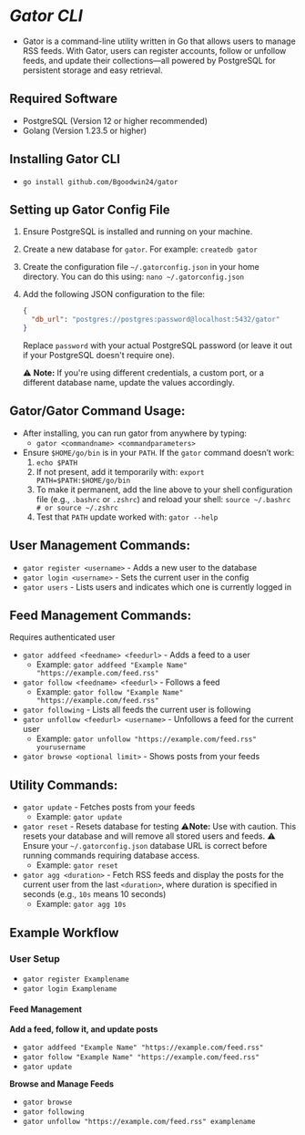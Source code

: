 # **_Gator CLI_**
* Gator is a command-line utility written in Go that allows users to manage RSS feeds. With Gator, users can register accounts, follow or unfollow feeds, and update their collections—all powered by PostgreSQL for persistent storage and easy retrieval.

## Required Software
* PostgreSQL (Version 12 or higher recommended)
* Golang (Version 1.23.5 or higher)

## Installing Gator CLI
* `go install github.com/Bgoodwin24/gator`

## Setting up Gator Config File
1. Ensure PostgreSQL is installed and running on your machine.
2. Create a new database for `gator`. For example:
    `createdb gator`
3. Create the configuration file `~/.gatorconfig.json` in your home directory. You can do this using:
    `nano ~/.gatorconfig.json`
4. Add the following JSON configuration to the file:
    ```json
    {
      "db_url": "postgres://postgres:password@localhost:5432/gator"
    }
    ```

    Replace `password` with your actual PostgreSQL password (or leave it out if your PostgreSQL doesn't require one).

    ⚠️ **Note:** If you're using different credentials, a custom port, or a different database name, update the values accordingly.

## Gator/Gator Command Usage:
* After installing, you can run gator from anywhere by typing:
    * `gator <commandname> <commandparameters>`
* Ensure `$HOME/go/bin` is in your `PATH`. If the `gator` command doesn’t work:
    1. `echo $PATH`
    2. If not present, add it temporarily with:
       `export PATH=$PATH:$HOME/go/bin`
    3. To make it permanent, add the line above to your shell configuration file (e.g., `.bashrc` or `.zshrc`) and reload your shell:
       `source ~/.bashrc  # or source ~/.zshrc`
    4. Test that `PATH` update worked with: `gator --help`

## User Management Commands:
* `gator register <username>` - Adds a new user to the database
* `gator login <username>` - Sets the current user in the config
* `gator users` - Lists users and indicates which one is currently logged in

## Feed Management Commands:
Requires authenticated user

* `gator addfeed <feedname> <feedurl>` - Adds a feed to a user
    * Example: `gator addfeed "Example Name" "https://example.com/feed.rss"`
* `gator follow <feedname> <feedurl>` - Follows a feed
    * Example: `gator follow "Example Name" "https://example.com/feed.rss"`
* `gator following` - Lists all feeds the current user is following
* `gator unfollow <feedurl> <username>` - Unfollows a feed for the current user
    * Example: `gator unfollow "https://example.com/feed.rss" yourusername`
* `gator browse <optional limit>` - Shows posts from your feeds

## Utility Commands:
* `gator update` - Fetches posts from your feeds
    * Example: `gator update`
* `gator reset` - Resets database for testing 
    ⚠️**Note:** Use with caution. This resets your database and will remove all stored users and feeds.
    ⚠️ Ensure your `~/.gatorconfig.json` database URL is correct before running commands requiring database access.
    * Example: `gator reset`
* `gator agg <duration>` - Fetch RSS feeds and display the posts for the current user from the last `<duration>`, where duration is specified in seconds (e.g., `10s` means 10 seconds)
    * Example: `gator agg 10s`

## Example Workflow
### User Setup
* `gator register Examplename`
* `gator login Examplename`

#### Feed Management
**Add a feed, follow it, and update posts**
* `gator addfeed "Example Name" "https://example.com/feed.rss"`
* `gator follow "Example Name" "https://example.com/feed.rss"`
* `gator update`

**Browse and Manage Feeds**
* `gator browse`
* `gator following`
* `gator unfollow "https://example.com/feed.rss" examplename`
